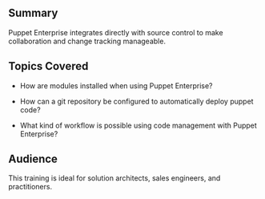 ## Summary
Puppet Enterprise integrates directly with source control to make collaboration and change tracking manageable.

## Topics Covered
* How are modules installed when using Puppet Enterprise?

* How can a git repository be configured to automatically deploy puppet code?

* What kind of workflow is possible using code management with Puppet Enterprise?

## Audience
This training is ideal for solution architects, sales engineers, and practitioners.